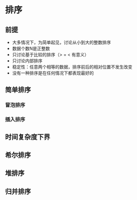 # 排序

## 前提

- 大多情况下，为简单起见，讨论从小到大的整数排序
- 数据个数N是正整数
- 只讨论基于比较的排序（> = < 有意义）
- 只讨论内部排序
- 稳定性：任意两个相等的数据，排序前后的相对位置不发生改变
- 没有一种排序是在任何情况下都表现最好的

## 简单排序

### 冒泡排序

### 插入排序

## 时间复杂度下界

## 希尔排序

## 堆排序

## 归并排序





